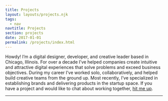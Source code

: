 ```yaml
---
title: Projects
layout: layouts/projects.njk
tags:
  - nav
navtitle: Projects
section: projects
date: 2017-01-01
permalink: /projects/index.html
---
```


Howdy! I’m a digital designer, developer, and creative leader based in Chicago, Illinois. For over a decade I’ve helped companies create intuitive and attractive digital experiences that solve problems and exceed business objectives. During my career I’ve worked solo, collaboratively, and helped build creative teams from the ground up. Most recently, I’ve specialized in establishing brands and delivering products in the startup space. If you have a project and would like to chat about working together, <a class="underline" href="/services/">hit me up</a>.

<hr class="squiggle">

